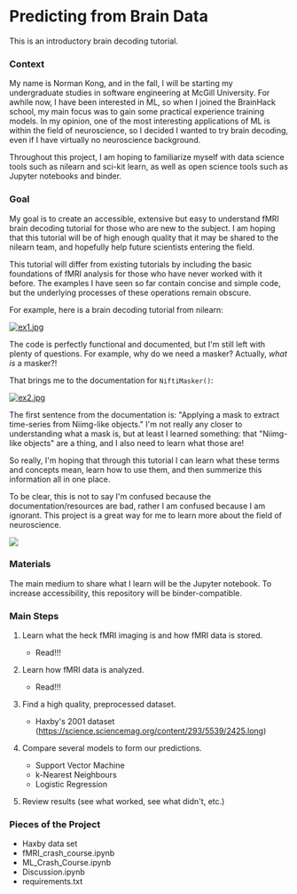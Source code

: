 # Predicting from Brain Data

This is an introductory brain decoding tutorial. 

### Context

My name is Norman Kong, and in the fall, I will be starting my undergraduate studies in software engineering at McGill University. For awhile now, I have been interested in ML, so when I joined the BrainHack school, my main focus was to gain some practical experience training models. In my opinion, one of the most interesting applications of ML is within the field of neuroscience, so I decided I wanted to try brain decoding, even if I have virtually no neuroscience background. 

Throughout this project, I am hoping to familiarize myself with data science tools such as nilearn and sci-kit learn, as well as open science tools such as Jupyter notebooks and binder.

### Goal

My goal is to create an accessible, extensive but easy to understand fMRI brain decoding tutorial for those who are new to the subject. I am hoping that this tutorial will be of high enough quality that it may be shared to the nilearn team, and hopefully help future scientists entering the field. 

This tutorial will differ from existing tutorials by including the basic foundations of fMRI analysis for those who have never worked with it before. The examples I have seen so far contain concise and simple code, but the underlying processes of these operations remain obscure. 

For example, here is a brain decoding tutorial from nilearn:

[![ex1.jpg](https://i.postimg.cc/x8bwgH1Y/ex1.jpg)](https://postimg.cc/8fNXz7vn)

The code is perfectly functional and documented, but I'm still left with plenty of questions. For example, why do we need a masker? Actually, *what is* a masker?!

That brings me to the documentation for `NiftiMasker()`:

[![ex2.jpg](https://i.postimg.cc/G9wZf24D/ex2.jpg)](https://postimg.cc/Mf5PMzbZ)

The first sentence from the documentation is: "Applying a mask to extract time-series from Niimg-like objects." I'm not really any closer to understanding what a mask is, but at least I learned something: that "Niimg-like objects" are a thing, and I also need to learn what those are! 

So really, I'm hoping that through this tutorial I can learn what these terms and concepts mean, learn how to use them, and then summerize this information all in one place. 

To be clear, this is not to say I'm confused because the documentation/resources are bad, rather I am confused because I am ignorant. This project is a great way for me to learn more about the field of neuroscience.

![](https://media.giphy.com/media/R5kxSVfg1k0dG/giphy.gif)

### Materials

The main medium to share what I learn will be the Jupyter notebook. To increase accessibility, this repository will be binder-compatible. 

### Main Steps

1. Learn what the heck fMRI imaging is and how fMRI data is stored.
    - Read!!!

2. Learn how fMRI data is analyzed.
    - Read!!!

3. Find a high quality, preprocessed dataset.
    - Haxby's 2001 dataset (https://science.sciencemag.org/content/293/5539/2425.long)

4. Compare several models to form our predictions.
    - Support Vector Machine 
    - k-Nearest Neighbours
    - Logistic Regression

5. Review results (see what worked, see what didn't, etc.)

### Pieces of the Project

- Haxby data set
- fMRI_crash_course.ipynb
- ML_Crash_Course.ipynb
- Discussion.ipynb
- requirements.txt


